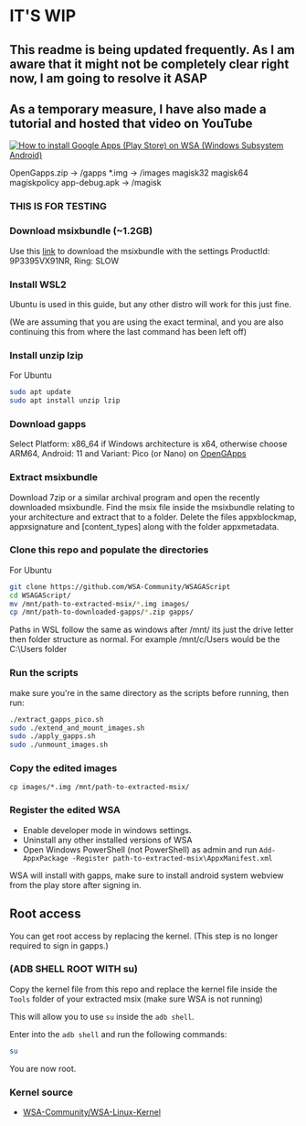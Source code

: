 # IT'S **WIP**

## This readme is being updated frequently. As I am aware that it might not be completely clear right now, I am going to resolve it ASAP

## As a temporary measure, I have also made a tutorial and hosted that video on YouTube

<p align="center">

[![How to install Google Apps (Play Store) on WSA (Windows Subsystem Android)](http://img.youtube.com/vi/rIt00xDp0tM/0.jpg)](http://www.youtube.com/watch?v=rIt00xDp0tM 'How to install Google Apps (Play Store) on WSA (Windows Subsystem Android)')

</p>

OpenGapps.zip -> /gapps
\*.img -> /images
magisk32  magisk64  magiskpolicy app-debug.apk -> /magisk

### THIS IS FOR TESTING

### Download msixbundle (~1.2GB)

Use this [link](https://store.rg-adguard.net/) to download the msixbundle with the settings ProductId: 9P3395VX91NR, Ring: SLOW

### Install WSL2

Ubuntu is used in this guide, but any other distro will work for this just fine.

(We are assuming that you are using the exact terminal, and you are also continuing this from where the last command has been left off)

### Install unzip lzip

For Ubuntu

```bash
sudo apt update
sudo apt install unzip lzip
```

### Download gapps

Select Platform: x86_64 if Windows architecture is x64, otherwise choose ARM64, Android: 11 and Variant: Pico (or Nano) on [OpenGApps](https://opengapps.org/)

### Extract msixbundle

Download 7zip or a similar archival program and open the recently downloaded msixbundle. Find the msix file inside the msixbundle relating to your architecture and extract that to a folder.
Delete the files appxblockmap, appxsignature and \[content_types\] along with the folder appxmetadata.

### Clone this repo and populate the directories

For Ubuntu

```bash
git clone https://github.com/WSA-Community/WSAGAScript
cd WSAGAScript/
mv /mnt/path-to-extracted-msix/*.img images/
cp /mnt/path-to-downloaded-gapps/*.zip gapps/
```

Paths in WSL follow the same as windows after /mnt/ its just the drive letter then folder structure as normal. For example /mnt/c/Users would be the C:\Users folder

### Run the scripts

make sure you're in the same directory as the scripts before running, then run:

```bash
./extract_gapps_pico.sh
sudo ./extend_and_mount_images.sh
sudo ./apply_gapps.sh
sudo ./unmount_images.sh
```

### Copy the edited images

```
cp images/*.img /mnt/path-to-extracted-msix/
```

### Register the edited WSA

- Enable developer mode in windows settings.
- Uninstall any other installed versions of WSA
- Open Windows PowerShell (not PowerShell) as admin and run `Add-AppxPackage -Register path-to-extracted-msix\AppxManifest.xml`

WSA will install with gapps, make sure to install android system webview from the play store after signing in.

## Root access

You can get root access by replacing the kernel. (This step is no longer required to sign in gapps.)

### (ADB SHELL ROOT WITH su)

Copy the kernel file from this repo and replace the kernel file inside the `Tools` folder of your extracted msix (make sure WSA is not running)

This will allow you to use `su` inside the `adb shell`.

Enter into the `adb shell` and run the following commands:

```bash
su
```

You are now root.

### Kernel source

- [WSA-Community/WSA-Linux-Kernel](https://github.com/WSA-Community/WSA-Linux-Kernel)
